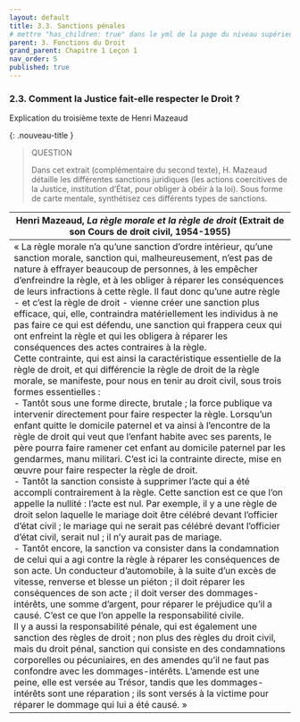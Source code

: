 ```yaml
---
layout: default
title: 3.3. Sanctions pénales
# mettre "has_children: true" dans le yml de la page du niveau supérieur
parent: 3. Fonctions du Droit
grand_parent: Chapitre 1 Leçon 1
nav_order: 5
published: true
---
```

### 2.3. Comment la Justice fait-elle respecter le Droit ?
Explication du troisième texte de Henri Mazeaud

{: .nouveau-title }
> QUESTION
>
> Dans cet extrait (complémentaire du second texte), H. Mazeaud détaille les différentes sanctions juridiques (les actions coercitives de la Justice, institution d’État, pour obliger à obéir à la loi). Sous forme de carte mentale, synthétisez ces différents types de sanctions.


| Henri Mazeaud, *La règle morale et la règle de droit* (Extrait de son Cours de droit civil, 1954-1955)  |
| ------------------------------------------------------------ |
| « La règle morale n’a qu’une sanction d’ordre intérieur, qu’une sanction morale, sanction qui, malheureusement, n’est pas de nature à effrayer beaucoup de personnes, à les empêcher d’enfreindre la règle, et à les obliger à réparer les conséquences de leurs infractions à cette règle. Il faut donc qu’une autre règle - et c’est la règle de droit - vienne créer une sanction plus efficace, qui, elle, contraindra matériellement les individus à ne pas faire ce qui est défendu, une sanction qui frappera ceux qui ont enfreint la règle et qui les obligera à réparer les conséquences des actes contraires à la règle.  <br> Cette contrainte, qui est ainsi la caractéristique essentielle de la règle de droit, et qui différencie la règle de droit de la règle morale, se manifeste, pour nous en tenir au droit civil, sous trois formes essen­tielles :  <br> - Tantôt sous une forme directe, brutale ; la force publique va intervenir directement pour faire respecter la règle. Lorsqu’un enfant quitte le domicile paternel et va ainsi à l’encontre de la règle de droit qui veut que l’enfant habite avec ses parents, le père pourra faire ramener cet enfant au domicile paternel par les gendarmes, manu militari. C’est ici la contrainte directe, mise en œuvre pour faire respecter la règle de droit.  <br> - Tantôt la sanction consiste à supprimer l’acte qui a été accompli contrairement à la règle. Cette sanction est ce que l’on appelle la nullité : l’acte est nul. Par exemple, il y a une règle de droit selon laquelle le mariage doit être célébré devant l’officier d’état civil ; le mariage qui ne serait pas célébré devant l’officier d’état civil, serait nul ; il n’y aurait pas de mariage. <br> - Tantôt encore, la sanction va consister dans la condamnation de celui qui a agi contre la règle à réparer les conséquences de son acte. Un conducteur d’automobile, à la suite d’un excès de vitesse, renverse et blesse un piéton ; il doit réparer les conséquences de son acte ; il doit verser des dommages-intérêts, une somme d’argent, pour réparer le préjudice qu’il a causé. C’est ce que l’on appelle la responsabilité civile.  <br>  Il y a aussi la responsabilité pénale, qui est également une sanction des règles de droit ; non plus des règles du droit civil, mais du droit pénal, sanction qui consiste en des condamnations corporelles ou pécuniaires, en des amendes qu’il ne faut pas confondre avec les dommages-intérêts. L’amende est une peine, elle est versée au Trésor, tandis que les dommages-intérêts sont une réparation ; ils sont versés à la victime pour réparer le dommage qui lui a été causé. »  |



